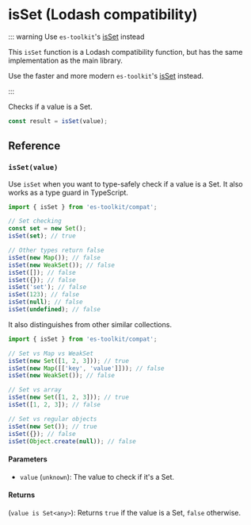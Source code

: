 # isSet (Lodash compatibility)

::: warning Use `es-toolkit`'s [isSet](../../predicate/isSet.md) instead

This `isSet` function is a Lodash compatibility function, but has the same implementation as the main library.

Use the faster and more modern `es-toolkit`'s [isSet](../../predicate/isSet.md) instead.

:::

Checks if a value is a Set.

```typescript
const result = isSet(value);
```

## Reference

### `isSet(value)`

Use `isSet` when you want to type-safely check if a value is a Set. It also works as a type guard in TypeScript.

```typescript
import { isSet } from 'es-toolkit/compat';

// Set checking
const set = new Set();
isSet(set); // true

// Other types return false
isSet(new Map()); // false
isSet(new WeakSet()); // false
isSet([]); // false
isSet({}); // false
isSet('set'); // false
isSet(123); // false
isSet(null); // false
isSet(undefined); // false
```

It also distinguishes from other similar collections.

```typescript
import { isSet } from 'es-toolkit/compat';

// Set vs Map vs WeakSet
isSet(new Set([1, 2, 3])); // true
isSet(new Map([['key', 'value']])); // false
isSet(new WeakSet()); // false

// Set vs array
isSet(new Set([1, 2, 3])); // true
isSet([1, 2, 3]); // false

// Set vs regular objects
isSet(new Set()); // true
isSet({}); // false
isSet(Object.create(null)); // false
```

#### Parameters

- `value` (`unknown`): The value to check if it's a Set.

#### Returns

(`value is Set<any>`): Returns `true` if the value is a Set, `false` otherwise.
